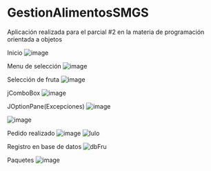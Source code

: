 # GestionAlimentosSMGS
Aplicación realizada para el parcial #2 en la materia de programación orientada a objetos

Inicio
![image](https://github.com/user-attachments/assets/ea4d951b-12b6-48b7-96c7-639d6e9d1193)

Menu de selección
![image](https://github.com/user-attachments/assets/97d3a1d7-f824-4443-b914-383ca1938660)

Selección de fruta
![image](https://github.com/user-attachments/assets/1e5952b4-1dad-4d13-bf6c-75d74029e290)

jComboBox
![image](https://github.com/user-attachments/assets/77ea8949-6aaa-4438-b1ae-620750d165d2)

JOptionPane(Excepciones)
![image](https://github.com/user-attachments/assets/98940d82-f1fe-4dc2-80bb-72578949af29)

![image](https://github.com/user-attachments/assets/725ca0dd-fe9e-46bc-a752-8f29c034b148)

Pedido realizado
![image](https://github.com/user-attachments/assets/508fc567-ea22-434b-a8b5-11a945f7d837)
![lulo](https://github.com/user-attachments/assets/8eff7165-1829-4840-946f-356ca24f255e)

Registro en base de datos
![dbFru](https://github.com/user-attachments/assets/eebfafe4-9c6f-4b0e-9421-d93b25b2fb2b)

Paquetes
![image](https://github.com/user-attachments/assets/d773b81a-7070-4bee-949a-a4605d579914)

